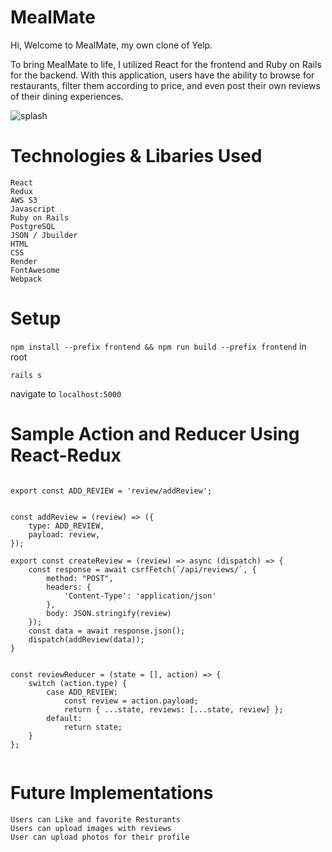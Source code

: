 # MealMate

Hi, Welcome to MealMate, my own clone of Yelp.

To bring MealMate to life, I utilized React for the frontend and Ruby on Rails for the backend. With this application, users have the ability to browse for restaurants, filter them according to price, and even post their own reviews of their dining experiences.

![splash](https://meal-mate-seeds.s3.amazonaws.com/Github+Readme+Assets/simplescreenrecorder-2023-02-28_10.47.25.gif)

# Technologies & Libaries Used

    React
    Redux
    AWS S3
    Javascript
    Ruby on Rails
    PostgreSQL
    JSON / Jbuilder
    HTML
    CSS
    Render
    FontAwesome
    Webpack

# Setup

`npm install --prefix frontend && npm run build --prefix frontend` in root

`rails s`

navigate to `localhost:5000`

# Sample Action and Reducer Using React-Redux

```import csrfFetch from "./csrf.js";

export const ADD_REVIEW = 'review/addReview';


const addReview = (review) => ({
    type: ADD_REVIEW,
    payload: review,
});

export const createReview = (review) => async (dispatch) => {
    const response = await csrfFetch(`/api/reviews/`, {
        method: "POST",
        headers: {
            'Content-Type': 'application/json'
        },
        body: JSON.stringify(review)
    });
    const data = await response.json();
    dispatch(addReview(data));
}


const reviewReducer = (state = [], action) => {
    switch (action.type) {
        case ADD_REVIEW:
            const review = action.payload;
            return { ...state, reviews: [...state, review] };
        default:
            return state;
    }
};


```

# Future Implementations

    Users can Like and favorite Resturants
    Users can upload images with reviews
    User can upload photos for their profile
